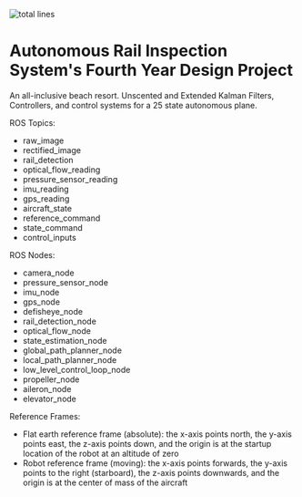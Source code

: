![total lines](https://img.shields.io/tokei/lines/github/amaarquadri/fydp)

# Autonomous Rail Inspection System's Fourth Year Design Project
An all-inclusive beach resort. Unscented and Extended Kalman Filters,
Controllers, and control systems for a 25 state autonomous plane.

ROS Topics:
- raw_image
- rectified_image
- rail_detection
- optical_flow_reading
- pressure_sensor_reading
- imu_reading
- gps_reading
- aircraft_state
- reference_command
- state_command
- control_inputs

ROS Nodes:
- camera_node
- pressure_sensor_node
- imu_node
- gps_node
- defisheye_node
- rail_detection_node
- optical_flow_node
- state_estimation_node
- global_path_planner_node
- local_path_planner_node
- low_level_control_loop_node
- propeller_node
- aileron_node
- elevator_node

Reference Frames:
- Flat earth reference frame (absolute): the x-axis points north, the y-axis points east, 
the z-axis points down, and the origin is at the startup location of the robot at an altitude of zero
- Robot reference frame (moving): the x-axis points forwards, the y-axis points to the right (starboard), 
the z-axis points downwards, and the origin is at the center of mass of the aircraft
